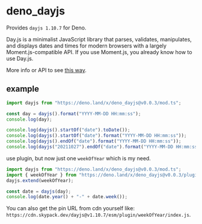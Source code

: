 # deno_dayjs

Provides `dayjs 1.10.7` for Deno.

Day.js is a minimalist JavaScript library that parses, validates, manipulates,
and displays dates and times for modern browsers with a largely
Moment.js-compatible API. If you use Moment.js, you already know how to use
Day.js.

More info or API to see [this way](https://deno.land/x/dayjs).

## example

```ts
import dayjs from "https://deno.land/x/deno_dayjs@v0.0.3/mod.ts";

const day = dayjs().format("YYYY-MM-DD HH:mm:ss");
console.log(day);

console.log(dayjs().startOf("date").toDate());
console.log(dayjs().startOf("date").format("YYYY-MM-DD HH:mm:ss"));
console.log(dayjs().endOf("date").format("YYYY-MM-DD HH:mm:ss"));
console.log(dayjs("20211027").endOf("date").format("YYYY-MM-DD HH:mm:ss"));
```

use plugin, but now just one `weekOfYear` which is my need.

```ts
import dayjs from "https://deno.land/x/deno_dayjs@v0.0.3/mod.ts";
import { weekOfYear } from "https://deno.land/x/deno_dayjs@v0.0.3/plugin/weekOfYear.ts";
dayjs.extend(weekOfYear);

const date = dayjs(day);
console.log(date.year() + "-" + date.week());
```

You can also get the pin URL from cdn yourself like:
`https://cdn.skypack.dev/dayjs@v1.10.7/esm/plugin/weekOfYear/index.js`.
